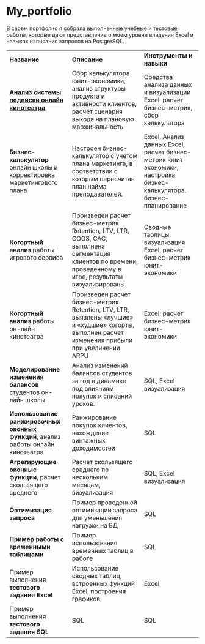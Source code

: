 # My_portfolio
В своем портфолио я собрала выполненные учебные и тестовые работы, которые дают представление о моем уровне владения Excel и навыках написания запросов на PostgreSQL. 

<body>
    <table>
    <tr>
<td><b>Название</td>	<td><b>Описание</td>	<td><b>Инструменты и навыки</td></tr>
<tr>
<td><b><a href="https://docs.google.com/spreadsheets/d/1kzQ-OpjhRx4Mf66YfNGGpSZPDq0F3rgu/edit#gid=888464823">Анализ системы подписки онлайн кинотеатра</a></td>	<td>Сбор калькулятора юнит-экономики, анализ структуры продукта и активности клиентов, расчет сценария выхода на плановую маржинальность</td>	<td>Средства анализа данных и визуализации Excel, расчет бизнес-метрик, сбор калькулятора</td></tr>
<tr>
<td><b>Бизнес-калькулятор</b> онлайн школы и корректировка маркетингового плана</td>	<td>Настроен бизнес-калькулятор с учетом плана маркетинга, в соответствии с которым пересчитан план найма преподавателей.</td>	<td>Excel, Анализ данных Excel, расчет бизнес-метрик юнит-экономики, настройка бизнес-калькулятора, бизнес-планирование</td></tr>
<tr>
<td><b>Когортный анализ</b> работы игрового сервиса</td> 	<td>Произведен расчет бизнес-метрик Retention, LTV, LTR, COGS, CAC, выполнена сегментация клиентов по времени, проведенному в игре, результаты визуализированы.</td>	 <td>Сводные таблицы, визуализация Excel, расчет бизнес-метрик юнит-экономики</td></tr>
<tr>
<td><b>Когортный анализ</b> работы он-лайн кинотеатра</td> 	<td>Произведен расчет бизнес-метрик Retention, LTV, LTR, выявлены «лучшие» и «худшие» когорты, выполнен расчет изменения прибыли при увеличении ARPU</td>	<td>Excel, расчет бизнес-метрик юнит-экономики</td></tr>
<tr>
<td><b>Моделирование изменения балансов</b> студентов он-лайн школы</td>	<td>Анализ изменений балансов студентов за год в динамике под влияниям покупок и списаний уроков.</td>	<td>SQL, Excel визуализация</td></tr>
<tr>
<td><b>Использование ранжировочных оконных функций</b>, анализ работы онлайн кинотеатра</td> <td>Ранжирование покупок клиентов, нахождение винтажных доходимостей</td> <td>SQL</td></tr>
<tr>
<td><b>Агрегирующие оконные функции</b>, расчет скользящего среднего</td>	<td>Расчет скользящего среднего по нескольким месяцам, визуализация</td>	<td>SQL, Excel визуализация</td></tr>
<tr>
<td><b>Оптимизация запроса</b></td>	<td>Пример проведенной оптимизации запроса для уменьшения нагрузки на БД</td>	<td>SQL</td></tr>
<tr>
<td><b>Пример работы с временными таблицами</b></td>	<td>Пример использования временных таблиц в работе</td>	<td>SQL</td></tr>
<tr>
<td>Пример выполнения <b>тестового задания Excel</b></td>	<td>Использование сводных таблиц, встроенных функций Excel, построения графиков</td>	<td>Excel</td></tr>
<tr>
<td>Пример выполнения <b>тестового задания SQL</b></td> <td>SQL</td>		<td>SQL</td></tr>
</table>
</body>
